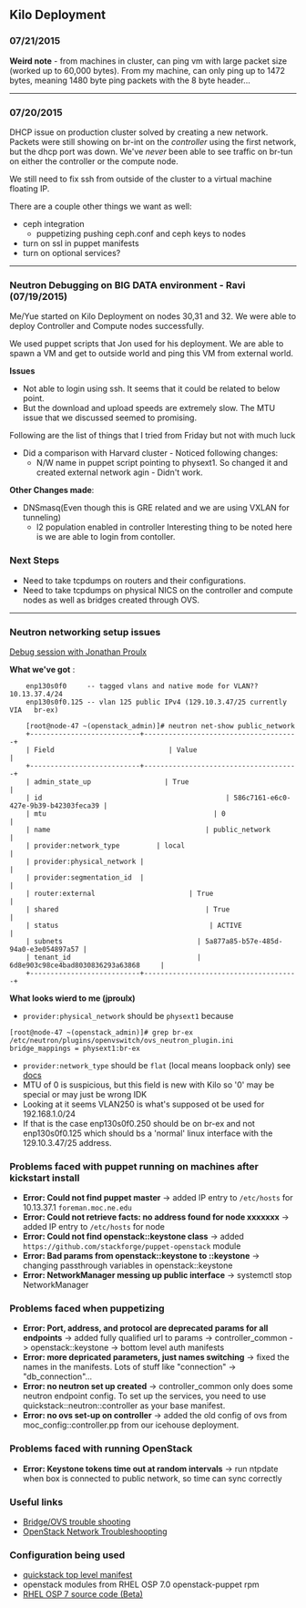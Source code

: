## Kilo Deployment

### 07/21/2015
**Weird note** - from machines in cluster, can ping vm with large packet size (worked up to 60,000 bytes). 
From my machine, can only ping up to 1472 bytes, meaning 1480 byte ping packets with the 8 byte header...

---
### 07/20/2015
DHCP issue on production cluster solved by creating a new network. 
Packets were still showing on br-int on the *controller* using the first network, but the dhcp port was down. 
We've *never* been able to see traffic on br-tun on either the controller or the compute node.

We still need to fix ssh from outside of the cluster to a virtual machine floating IP. 

There are a couple other things we want as well:
 -  ceph integration
     -  puppetizing pushing ceph.conf and ceph keys to nodes
 -  turn on ssl in puppet manifests
 -  turn on optional services?

---
### Neutron Debugging on BIG DATA environment - Ravi (07/19/2015)
Me/Yue started on Kilo Deployment on nodes 30,31 and 32. We were able to deploy Controller and Compute nodes successfully.

We used puppet scripts that Jon used for his deployment. We are able to spawn a VM and get to outside world and ping this VM from external world.

**Issues**
 -  Not able to login using ssh. It seems that it could be related to below point.
 -  But the download and upload speeds are extremely slow.  The MTU issue that we discussed seemed to promising.

Following are the list of things that I tried from Friday but not with much luck
 -  Did a comparison with Harvard cluster - Noticed following changes:
     -  N/W name in puppet script pointing to physext1. So changed it and created external network agin - Didn't work.

**Other Changes made**:
 -  DNSmasq(Even though this is GRE related and we are using VXLAN for tunneling)
     -  l2 population enabled in controller
Interesting thing to be noted here is we are able to login from contoller.

### Next Steps
 -  Need to take tcpdumps on routers and their configurations.
 -  Need to take tcpdumps on physical NICS on the controller and compute nodes as well as bridges created through OVS.

---
### Neutron networking setup issues
[Debug session with Jonathan Proulx](https://etherpad.csail.mit.edu/p/moc-neutron1)

  **What we've got** :
```shell
    enp130s0f0     -- tagged vlans and native mode for VLAN?? 10.13.37.4/24
    enp130s0f0.125 -- vlan 125 public IPv4 (129.10.3.47/25 currently VIA   br-ex)
```
```shell
    [root@node-47 ~(openstack_admin)]# neutron net-show public_network
    +---------------------------+--------------------------------------+
    | Field                            | Value                                          |
    +---------------------------+--------------------------------------+
    | admin_state_up                  | True                                 |
    | id                                             | 586c7161-e6c0-427e-9b39-b42303feca39 |
    | mtu                                         | 0                                    |
    | name                                      | public_network                       |
    | provider:network_type         | local                                |
    | provider:physical_network |                                      |
    | provider:segmentation_id  |                                      |
    | router:external                       | True                                 |
    | shared                                    | True                                 |
    | status                                     | ACTIVE                               |
    | subnets                                 | 5a877a85-b57e-485d-94a0-e3e054897a57 |
    | tenant_id                               | 6d8e903c98ce4bad8030836293a63868     |
    +---------------------------+--------------------------------------+
```
**What looks wierd to me (jproulx)**
 -  `provider:physical_network` should be `physext1` because
```shell 
[root@node-47 ~(openstack_admin)]# grep br-ex /etc/neutron/plugins/openvswitch/ovs_neutron_plugin.ini
bridge_mappings = physext1:br-ex
```
 -  `provider:network_type` should be `flat` (local means loopback only) see [docs](http://docs.openstack.org/admin-guide-cloud/content/provider_terminology.html)
 -  MTU of 0 is suspicious, but this field is new with Kilo so '0' may be special or may just be wrong IDK
 -  Looking at it seems VLAN250 is what's supposed ot be used for 192.168.1.0/24
 -  If that is the case enp130s0f0.250 should be on br-ex and not enp130s0f0.125 which should bs a 'normal' linux interface with the 129.10.3.47/25 address.

### Problems faced with puppet running on machines after kickstart install
 -  **Error: Could not find puppet master** -> added IP entry to `/etc/hosts` for 10.13.37.1 `foreman.moc.ne.edu`
 -  **Error: Could not retrieve facts: no address found for node xxxxxxx** -> added IP entry to `/etc/hosts` for node
 -  **Error: Could not find openstack::keystone class** -> added `https://github.com/stackforge/puppet-openstack` module
 -  **Error: Bad params from openstack::keystone to ::keystone** -> changing passthrough variables in openstack::keystone
 -  **Error: NetworkManager messing up public interface** -> systemctl stop NetworkManager

### Problems faced when puppetizing
 -  **Error: Port, address, and protocol are deprecated params for all endpoints** 
 -> added fully qualified url to params -> controller_common -> openstack::keystone -> bottom level auth manifests
 -  **Error: more depricated parameters, just names switching** -> fixed the names in the manifests. Lots of stuff like "connection" -> "db_connection"...
 -  **Error: no neutron set up created** -> controller_common only does some neutron endpoint config. 
 To set up the services, you need to use quickstack::neutron::controller as your base manifest.
 -  **Error: no ovs set-up on controller** -> added the old config of ovs from moc_config::controller.pp from our icehouse deployment.

### Problems faced with running OpenStack
 -  **Error: Keystone tokens time out at random intervals** -> run ntpdate when box is connected to public network, so time can sync correctly

### Useful links
 -  [Bridge/OVS trouble shooting](https://bugs.launchpad.net/openstack-manuals/+bug/1379391)
 -  [OpenStack Network Troubleshoopting](http://docs.openstack.org/openstack-ops/content/network_troubleshooting.html)

### Configuration being used
 -  [quickstack top level manifest](https://github.com/redhat-openstack/astapor/tree/master/puppet/modules/quickstack/manifests)
 -  openstack modules from RHEL OSP 7.0 openstack-puppet rpm
 -  [RHEL OSP 7 source code (Beta)](ftp://partners.redhat.com/9be6fa88fb85ba9c78c8f3fe47e038c5/OpenStack/)
